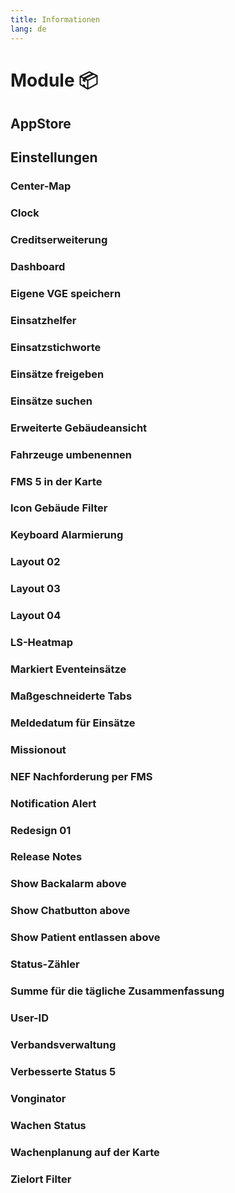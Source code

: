 ```yaml
---
title: Informationen
lang: de
---
```


# Module :package:

## AppStore

## Einstellungen

### Center-Map

### Clock

### Creditserweiterung

### Dashboard

### Eigene VGE speichern

### Einsatzhelfer

### Einsatzstichworte

### Einsätze freigeben

### Einsätze suchen

### Erweiterte Gebäudeansicht

### Fahrzeuge umbenennen

### FMS 5 in der Karte

### Icon Gebäude Filter

### Keyboard Alarmierung

### Layout 02

### Layout 03

### Layout 04

### LS-Heatmap

### Markiert Eventeinsätze

### Maßgeschneiderte Tabs

### Meldedatum für Einsätze

### Missionout

### NEF Nachforderung per FMS

### Notification Alert

### Redesign 01

### Release Notes

### Show Backalarm above

### Show Chatbutton above

### Show Patient entlassen above

### Status-Zähler

### Summe für die tägliche Zusammenfassung

### User-ID

### Verbandsverwaltung

### Verbesserte Status 5

### Vonginator

### Wachen Status

### Wachenplanung auf der Karte

### Zielort Filter

